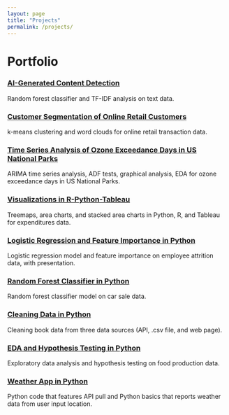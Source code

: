 ```yaml
---
layout: page
title: "Projects"
permalink: /projects/
---
```


# Portfolio

### [AI-Generated Content Detection](https://github.com/gilliantatreau/AI-Generated-Content-Detection)
Random forest classifier and TF-IDF analysis on text data. 

### [Customer Segmentation of Online Retail Customers](https://github.com/gilliantatreau/Customer-Segmentation-of-Online-Retail-Customers-in-Python)
k-means clustering and word clouds for online retail transaction data. 

### [Time Series Analysis of Ozone Exceedance Days in US National Parks](https://github.com/gilliantatreau/Time-Series-Analysis-of-Ozone-Exceedance-Days-in-US-National-Parks)
ARIMA time series analysis, ADF tests, graphical analysis, EDA for ozone exceedance days in US National Parks. 

### [Visualizations in R-Python-Tableau](https://github.com/gilliantatreau/Visualizations-in-R-Python-Tableau)
Treemaps, area charts, and stacked area charts in Python, R, and Tableau for expenditures data. 

### [Logistic Regression and Feature Importance in Python](https://github.com/gilliantatreau/Logistic-Regression-and-Feature-Importance-in-Python)
Logistic regression model and feature importance on employee attrition data, with presentation. 

### [Random Forest Classifier in Python](https://github.com/gilliantatreau/Random-Forest-Classifier-in-Python)
Random forest classifier model on car sale data.

### [Cleaning Data in Python](https://github.com/gilliantatreau/Cleaning-Data-in-Python)
Cleaning book data from three data sources (API, .csv file, and web page). 

### [EDA and Hypothesis Testing in Python](https://github.com/gilliantatreau/EDA-and-Hypothesis-Testing-in-Python)
Exploratory data analysis and hypothesis testing on food production data. 

### [Weather App in Python](https://github.com/gilliantatreau/Weather-App-in-Python)
Python code that features API pull and Python basics that reports weather data from user input location. 
